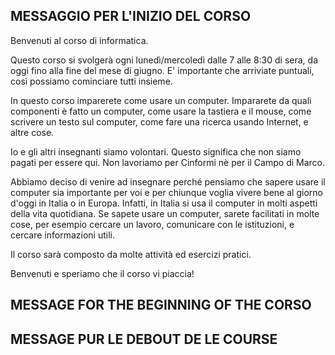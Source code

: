## MESSAGGIO PER L'INIZIO DEL CORSO
Benvenuti al corso di informatica.

Questo corso si svolgerà ogni lunedì/mercoledì dalle 7 alle 8:30 di sera, da oggi fino alla fine del mese di giugno. E' importante che arriviate puntuali, così possiamo cominciare tutti insieme.

In questo corso imparerete come usare un computer. Impararete da quali componenti è fatto un computer, come usare la tastiera e il mouse, come scrivere un testo sul computer, come fare una ricerca usando Internet, e altre cose.

Io e gli altri insegnanti siamo volontari. Questo significa che non siamo pagati per essere qui. Non lavoriamo per Cinformi nè per il Campo di Marco.

Abbiamo deciso di venire ad insegnare perché pensiamo che sapere usare il computer sia importante per voi e per chiunque voglia vivere bene al giorno d'oggi in Italia o in Europa. Infatti, in Italia si usa il computer in molti aspetti della vita quotidiana. Se sapete usare un computer, sarete facilitati in molte cose, per esempio cercare un lavoro, comunicare con le istituzioni, e cercare informazioni utili. 

Il corso sarà composto da molte attività ed esercizi pratici. 

Benvenuti e speriamo che il corso vi piaccia!

## MESSAGE FOR THE BEGINNING OF THE CORSO

## MESSAGE PUR LE DEBOUT DE LE COURSE
